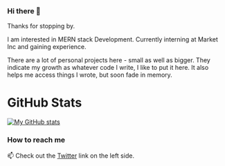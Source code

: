 ### Hi there 👋


Thanks for stopping by.

I am interested in MERN stack Development. Currently interning at Market Inc and gaining experience.

There are a lot of personal projects here - small as well as bigger.
They indicate my growth as whatever code I write, I like to put it here.
It also helps me access things I wrote, but soon fade in memory.

# GitHub Stats

[![My GitHub stats](https://github-readme-stats.vercel.app/api?username=ThePiyushAggarwal&hide=stars&show_icons=true&theme=radical&count_private=true)](https://github.com/anuraghazra/github-readme-stats)


<!--
**ThePiyushAggarwal/ThePiyushAggarwal** is a ✨ _special_ ✨ repository because its `README.md` (this file) appears on your GitHub profile.

Here are some ideas to get you started:

- 🔭 I’m currently working on ...
- 🌱 I’m currently learning ...
- 👯 I’m looking to collaborate on ...
- 🤔 I’m looking for help with ...
- 💬 Ask me about ...
- 📫 How to reach me: ...
- 😄 Pronouns: ...
- ⚡ Fun fact: ...
-->



### How to reach me

📫 Check out the [Twitter](https://twitter.com/piyushnode) link on the left side.
